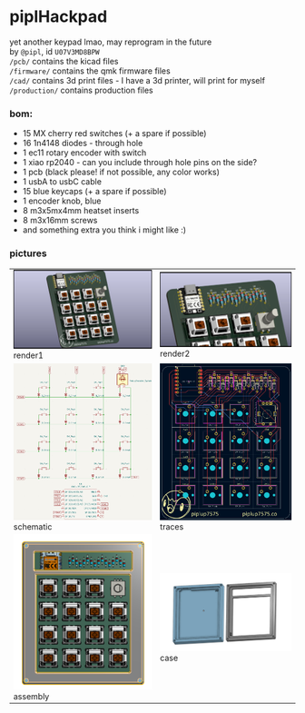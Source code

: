 # piplHackpad

yet another keypad lmao, may reprogram in the future  
by `@pipl`, id `U07V3MD8BPW`  
`/pcb/` contains the kicad files  
`/firmware/` contains the qmk firmware files  
`/cad/` contains 3d print files - I have a 3d printer, will print for myself  
`/production/` contains production files  
  
### bom:
 - 15 MX cherry red switches (+ a spare if possible)
 - 16 1n4148 diodes - through hole
 - 1 ec11 rotary encoder with switch
 - 1 xiao rp2040 - can you include through hole pins on the side?
 - 1 pcb (black please! if not possible, any color works)
 - 1 usbA to usbC cable 
 - 15 blue keycaps (+ a spare if possible)
 - 1 encoder knob, blue
 - 8 m3x5mx4mm heatset inserts
 - 8 m3x16mm screws
 - and something extra you think i might like :)

### pictures
<table>
<tr>
<td><img src="render1.png"> render1</td>
<td><img src="render2.png"> render2</td>
</tr>
<tr>
<td><img src="schematic.png"> schematic</td>
<td><img src="trace.png"> traces</td>
</tr>
<tr>
<td><img src="assembly.png"> assembly</td>
<td><img src="case.png"> case</td>
</tr>
</table>
